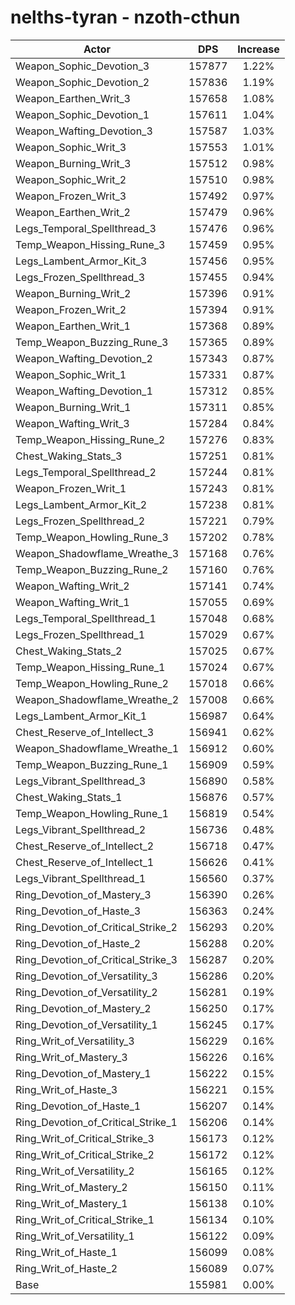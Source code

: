 # nelths-tyran - nzoth-cthun
| Actor | DPS | Increase |
|---|:---:|:---:|
|Weapon_Sophic_Devotion_3|157877|1.22%|
|Weapon_Sophic_Devotion_2|157836|1.19%|
|Weapon_Earthen_Writ_3|157658|1.08%|
|Weapon_Sophic_Devotion_1|157611|1.04%|
|Weapon_Wafting_Devotion_3|157587|1.03%|
|Weapon_Sophic_Writ_3|157553|1.01%|
|Weapon_Burning_Writ_3|157512|0.98%|
|Weapon_Sophic_Writ_2|157510|0.98%|
|Weapon_Frozen_Writ_3|157492|0.97%|
|Weapon_Earthen_Writ_2|157479|0.96%|
|Legs_Temporal_Spellthread_3|157476|0.96%|
|Temp_Weapon_Hissing_Rune_3|157459|0.95%|
|Legs_Lambent_Armor_Kit_3|157456|0.95%|
|Legs_Frozen_Spellthread_3|157455|0.94%|
|Weapon_Burning_Writ_2|157396|0.91%|
|Weapon_Frozen_Writ_2|157394|0.91%|
|Weapon_Earthen_Writ_1|157368|0.89%|
|Temp_Weapon_Buzzing_Rune_3|157365|0.89%|
|Weapon_Wafting_Devotion_2|157343|0.87%|
|Weapon_Sophic_Writ_1|157331|0.87%|
|Weapon_Wafting_Devotion_1|157312|0.85%|
|Weapon_Burning_Writ_1|157311|0.85%|
|Weapon_Wafting_Writ_3|157284|0.84%|
|Temp_Weapon_Hissing_Rune_2|157276|0.83%|
|Chest_Waking_Stats_3|157251|0.81%|
|Legs_Temporal_Spellthread_2|157244|0.81%|
|Weapon_Frozen_Writ_1|157243|0.81%|
|Legs_Lambent_Armor_Kit_2|157238|0.81%|
|Legs_Frozen_Spellthread_2|157221|0.79%|
|Temp_Weapon_Howling_Rune_3|157202|0.78%|
|Weapon_Shadowflame_Wreathe_3|157168|0.76%|
|Temp_Weapon_Buzzing_Rune_2|157160|0.76%|
|Weapon_Wafting_Writ_2|157141|0.74%|
|Weapon_Wafting_Writ_1|157055|0.69%|
|Legs_Temporal_Spellthread_1|157048|0.68%|
|Legs_Frozen_Spellthread_1|157029|0.67%|
|Chest_Waking_Stats_2|157025|0.67%|
|Temp_Weapon_Hissing_Rune_1|157024|0.67%|
|Temp_Weapon_Howling_Rune_2|157018|0.66%|
|Weapon_Shadowflame_Wreathe_2|157008|0.66%|
|Legs_Lambent_Armor_Kit_1|156987|0.64%|
|Chest_Reserve_of_Intellect_3|156941|0.62%|
|Weapon_Shadowflame_Wreathe_1|156912|0.60%|
|Temp_Weapon_Buzzing_Rune_1|156909|0.59%|
|Legs_Vibrant_Spellthread_3|156890|0.58%|
|Chest_Waking_Stats_1|156876|0.57%|
|Temp_Weapon_Howling_Rune_1|156819|0.54%|
|Legs_Vibrant_Spellthread_2|156736|0.48%|
|Chest_Reserve_of_Intellect_2|156718|0.47%|
|Chest_Reserve_of_Intellect_1|156626|0.41%|
|Legs_Vibrant_Spellthread_1|156560|0.37%|
|Ring_Devotion_of_Mastery_3|156390|0.26%|
|Ring_Devotion_of_Haste_3|156363|0.24%|
|Ring_Devotion_of_Critical_Strike_2|156293|0.20%|
|Ring_Devotion_of_Haste_2|156288|0.20%|
|Ring_Devotion_of_Critical_Strike_3|156287|0.20%|
|Ring_Devotion_of_Versatility_3|156286|0.20%|
|Ring_Devotion_of_Versatility_2|156281|0.19%|
|Ring_Devotion_of_Mastery_2|156250|0.17%|
|Ring_Devotion_of_Versatility_1|156245|0.17%|
|Ring_Writ_of_Versatility_3|156229|0.16%|
|Ring_Writ_of_Mastery_3|156226|0.16%|
|Ring_Devotion_of_Mastery_1|156222|0.15%|
|Ring_Writ_of_Haste_3|156221|0.15%|
|Ring_Devotion_of_Haste_1|156207|0.14%|
|Ring_Devotion_of_Critical_Strike_1|156206|0.14%|
|Ring_Writ_of_Critical_Strike_3|156173|0.12%|
|Ring_Writ_of_Critical_Strike_2|156172|0.12%|
|Ring_Writ_of_Versatility_2|156165|0.12%|
|Ring_Writ_of_Mastery_2|156150|0.11%|
|Ring_Writ_of_Mastery_1|156138|0.10%|
|Ring_Writ_of_Critical_Strike_1|156134|0.10%|
|Ring_Writ_of_Versatility_1|156122|0.09%|
|Ring_Writ_of_Haste_1|156099|0.08%|
|Ring_Writ_of_Haste_2|156089|0.07%|
|Base|155981|0.00%|
